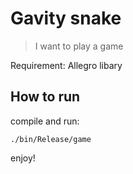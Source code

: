 # Gavity snake
>I want to play a game

Requirement: Allegro libary

## How to run
compile and run:
```bash=
./bin/Release/game
```
enjoy!
